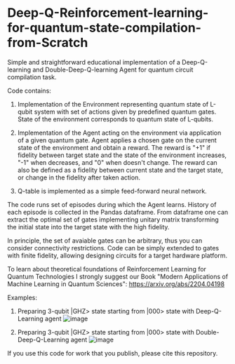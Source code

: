 # Deep-Q-Reinforcement-learning-for-quantum-state-compilation-from-Scratch

Simple and straightforward educational implementation of a Deep-Q-learning and Double-Deep-Q-learning Agent for quantum circuit compilation task.

Code contains:
1. Implementation of the Environment representing quantum state of L-qubit system with set of actions given by predefined quantum gates.
   State of the environment corresponds to quantum state of L-qubits.
   
2. Implementation of the Agent acting on the environment via application of a given quantum gate. Agent applies a chosen gate on the current state
   of the environment and obtain a reward. The reward is "+1" if fidelity between target state and the state of the environment increases, "-1" when decreases,  and "0" when doesn't change. The reward can also be defined as a fidelity between current state and the target state, or change in the fidelity after taken action.

3. Q-table is implemented as a simple feed-forward neural network.

The code runs set of episodes during which the Agent learns. History of each episode is collected in the Pandas dataframe. From dataframe one can extract the optimal set of gates implementing unitary matrix transforming the initial state into the target state with the high fidelity.

In principle, the set of avaiable gates can be arbitrary, thus you can consider connectivity restrictions.
Code can be simply extended to gates with finite fidelity, allowing designing circuits for a target hardware platform.

To learn about theoretical foundations of Reinforcement Learning for Quantum Technologies I strongly suggest our Book
"Modern Applications of Machine Learning in Quantum Sciences": https://arxiv.org/abs/2204.04198

Examples:
1. Preparing 3-qubit |GHZ> state starting from |000> state with Deep-Q-Learning agent
![image](https://github.com/MarcinPlodzien/Deep-Q-Reinforcement-learning-for-quantum-state-compilation-from-Scratch/assets/95550675/b18aa8d5-d99d-435a-8c32-f1654de2dbdb)


2. Preparing 3-qubit |GHZ> state starting from |000> state with Double-Deep-Q-Learning agent
![image](https://github.com/MarcinPlodzien/Deep-Q-Reinforcement-learning-for-quantum-state-compilation-from-Scratch/assets/95550675/bde001ea-2f61-4097-9ed3-f35e7819684c)


If you use this code for work that you publish, please cite this repository.



